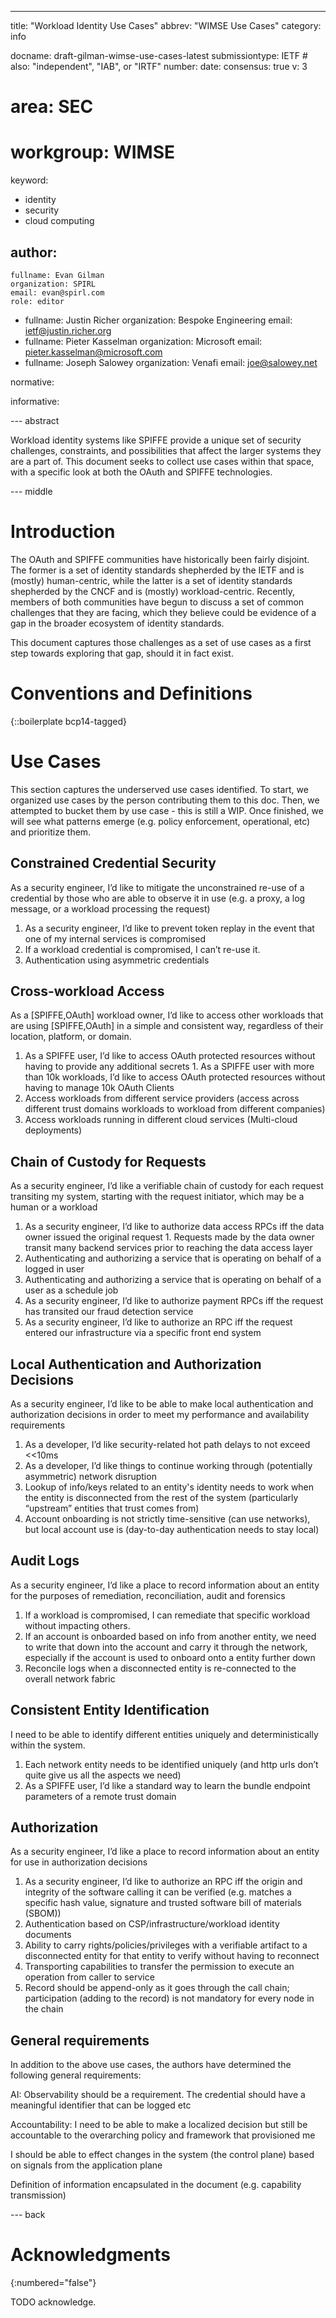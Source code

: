 ---

title: "Workload Identity Use Cases"
abbrev: "WIMSE Use Cases"
category: info

docname: draft-gilman-wimse-use-cases-latest
submissiontype: IETF  # also: "independent", "IAB", or "IRTF"
number:
date:
consensus: true
v: 3
# area: SEC
# workgroup: WIMSE
keyword:
 - identity
 - security
 - cloud computing

author:
 -
    fullname: Evan Gilman
    organization: SPIRL
    email: evan@spirl.com
    role: editor
 -
    fullname: Justin Richer
    organization: Bespoke Engineering
    email: ietf@justin.richer.org
 -
    fullname: Pieter Kasselman
    organization: Microsoft
    email: pieter.kasselman@microsoft.com
 -
    fullname: Joseph Salowey
    organization: Venafi
    email: joe@salowey.net

normative:

informative:


--- abstract

Workload identity systems like SPIFFE provide a unique set of security challenges, constraints, and possibilities that affect the larger systems they are a part of. This document seeks to collect use cases within that space, with a specific look at both the OAuth and SPIFFE technologies.

--- middle

# Introduction

The OAuth and SPIFFE communities have historically been fairly disjoint. The former is a set of identity standards shepherded by the IETF and is (mostly) human-centric, while the latter is a set of identity standards shepherded by the CNCF and is (mostly) workload-centric. Recently, members of both communities have begun to discuss a set of common challenges that they are facing, which they believe could be evidence of a gap in the broader ecosystem of identity standards.

This document captures those challenges as a set of use cases as a first step towards exploring that gap, should it in fact exist.

# Conventions and Definitions

{::boilerplate bcp14-tagged}

# Use Cases

This section captures the underserved use cases identified. To start, we organized use cases by the person contributing them to this doc. Then, we attempted to bucket them by use case - this is still a WIP. Once finished, we will see what patterns emerge (e.g. policy enforcement, operational, etc) and prioritize them.

## Constrained Credential Security

As a security engineer, I’d like to mitigate the unconstrained re-use of a credential by those who are able to observe it in use (e.g. a proxy, a log message, or a workload processing the request)

1.    As a security engineer, I’d like to prevent token replay in the event that one of my internal services is compromised
1.    If a workload credential is compromised, I can’t re-use it.
1.    Authentication using asymmetric credentials

## Cross-workload Access

As a [SPIFFE,OAuth] workload owner, I’d like to access other workloads that are using [SPIFFE,OAuth] in a simple and consistent way, regardless of their location, platform, or domain.

1.    As a SPIFFE user, I’d like to access OAuth protected resources without having to provide any additional secrets
    1.    As a SPIFFE user with more than 10k workloads, I’d like to access OAuth protected resources without having to manage 10k OAuth Clients
1.    Access workloads from different service providers (access across different trust domains workloads to workload from different companies)
1.    Access workloads running in different cloud services (Multi-cloud deployments)

## Chain of Custody for Requests

As a security engineer, I’d like a verifiable chain of custody for each request transiting my system, starting with the request initiator, which may be a human or a workload

1.    As a security engineer, I’d like to authorize data access RPCs iff the data owner issued the original request
    1.    Requests made by the data owner transit many backend services prior to reaching the data access layer
1.    Authenticating and authorizing a service that is operating on behalf of a logged in user
1.    Authenticating and authorizing a service that is operating on behalf of a user as a schedule job
1.    As a security engineer, I’d like to authorize payment RPCs iff the request has transited our fraud detection service
1.    As a security engineer, I’d like to authorize an RPC iff the request entered our infrastructure via a specific front end system

## Local Authentication and Authorization Decisions

As a security engineer, I’d like to be able to make local authentication and authorization decisions in order to meet my performance and availability requirements

1.    As a developer, I’d like security-related hot path delays to not exceed <<10ms
1.    As a developer, I’d like things to continue working through (potentially asymmetric) network disruption
1.    Lookup of info/keys related to an entity's identity needs to work when the entity is disconnected from the rest of the system (particularly “upstream” entities that trust comes from)
1.    Account onboarding is not strictly time-sensitive (can use networks), but local account use is (day-to-day authentication needs to stay local)

## Audit Logs

As a security engineer, I’d like a place to record information about an entity for the purposes of remediation, reconciliation, audit and forensics

1.    If a workload is compromised, I can remediate that specific workload without impacting others.
1.    If an account is onboarded based on info from another entity, we need to write that down into the account and carry it through the network, especially if the account is used to onboard onto a entity further down
1.    Reconcile logs when a disconnected entity is re-connected to the overall network fabric

## Consistent Entity Identification

I need to be able to identify different entities uniquely and deterministically within the system.

1.    Each network entity needs to be identified uniquely (and http urls don’t quite give us all the aspects we need)
1.    As a SPIFFE user, I’d like a standard way to learn the bundle endpoint parameters of a remote trust domain

## Authorization

As a security engineer, I’d like a place to record information about an entity for use in authorization decisions

1.    As a security engineer, I’d like to authorize an RPC iff the origin and integrity of the software calling it can be verified (e.g. matches a specific hash value, signature and trusted software bill of materials (SBOM))
1.    Authentication based on CSP/infrastructure/workload identity documents
1.    Ability to carry rights/policies/privileges with a verifiable artifact to a disconnected entity for that entity to verify without having to reconnect
1.    Transporting capabilities to transfer the permission to execute an operation from caller to service
1.    Record should be append-only as it goes through the call chain; participation (adding to the record) is not mandatory for every node in the chain

## General requirements

In addition to the above use cases, the authors have determined the following general requirements:

AI: Observability should be a requirement. The credential should have a meaningful identifier that can be logged etc

Accountability: I need to be able to make a localized decision but still be accountable to the overarching policy and framework that provisioned me

I should be able to effect changes in the system (the control plane) based on signals from the application plane

Definition of information encapsulated in the document (e.g. capability transmission)


--- back

# Acknowledgments
{:numbered="false"}

TODO acknowledge.
